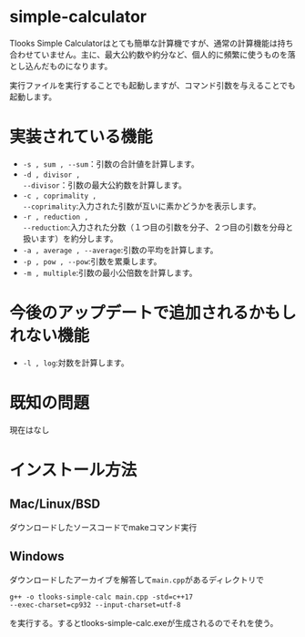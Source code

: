# simple-calculator

Tlooks Simple Calculatorはとても簡単な計算機ですが、通常の計算機能は持ち合わせていません。主に、最大公約数や約分など、個人的に頻繁に使うものを落とし込んだものになります。

実行ファイルを実行することでも起動しますが、コマンド引数を与えることでも起動します。

# 実装されている機能

* <code>-s , sum , --sum</code>：引数の合計値を計算します。
* <code>-d , divisor , --divisor</code>：引数の最大公約数を計算します。
* <code>-c , coprimality , --coprimality</code>:入力された引数が互いに素かどうかを表示します。
* <code>-r , reduction , --reduction</code>:入力された分数（１つ目の引数を分子、２つ目の引数を分母と扱います）を約分します。
* <code>-a , average , --average</code>:引数の平均を計算します。
* <code>-p , pow , --pow</code>:引数を累乗します。
* <code>-m , multiple</code>:引数の最小公倍数を計算します。

# 今後のアップデートで追加されるかもしれない機能

* <code>-l , log</code>:対数を計算します。

# 既知の問題

現在はなし

# インストール方法

## Mac/Linux/BSD

ダウンロードしたソースコードでmakeコマンド実行

## Windows

ダウンロードしたアーカイブを解答して<code>main.cpp</code>があるディレクトリで

<code>g++ -o tlooks-simple-calc main.cpp -std=c++17 --exec-charset=cp932 --input-charset=utf-8</code>

を実行する。するとtlooks-simple-calc.exeが生成されるのでそれを使う。
